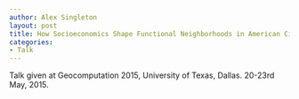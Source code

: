 ```yaml
---
author: Alex Singleton
layout: post
title: How Socioeconomics Shape Functional Neighborhoods in American Cities
categories:
- Talk
---
```

<script async class="speakerdeck-embed" data-id="c8883dc06ac84dc78f2163b422ef0f6a" data-ratio="1.6" src="//speakerdeck.com/assets/embed.js"></script>


Talk given at Geocomputation 2015, University of Texas, Dallas. 20-23rd May, 2015.
